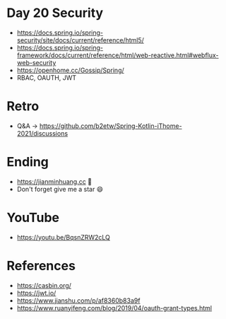 # Day 20 Security
* https://docs.spring.io/spring-security/site/docs/current/reference/html5/
* https://docs.spring.io/spring-framework/docs/current/reference/html/web-reactive.html#webflux-web-security
* https://openhome.cc/Gossip/Spring/
* RBAC, OAUTH, JWT

# Retro
* Q&A -> https://github.com/b2etw/Spring-Kotlin-iThome-2021/discussions

# Ending
* https://jianminhuang.cc 🌈
* Don't forget give me a star 😄

# YouTube
* https://youtu.be/BqsnZRW2cLQ

# References
* https://casbin.org/
* https://jwt.io/
* https://www.jianshu.com/p/af8360b83a9f
* https://www.ruanyifeng.com/blog/2019/04/oauth-grant-types.html
